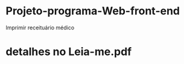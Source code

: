 # Projeto-programa-Web-front-end
 Imprimir receituário médico</br>
 # detalhes no Leia-me.pdf
 
 
 

 
 
